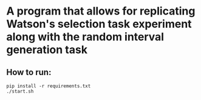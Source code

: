 # A program that allows for replicating Watson's selection task experiment along with the random interval generation task

## How to run:
```
pip install -r requirements.txt
./start.sh
```